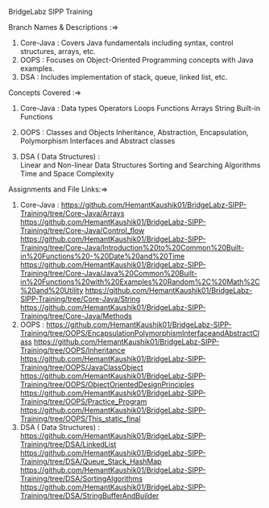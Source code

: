 BridgeLabz SIPP Training

Branch Names & Descriptions :=>

1. Core-Java : Covers Java fundamentals including syntax, control structures, arrays, etc.
2. OOPS : 	Focuses on Object-Oriented Programming concepts with Java examples.
3. DSA : Includes implementation of stack, queue, linked list, etc.

Concepts Covered :=>
 1. Core-Java :
              Data types
              Operators
              Loops
              Functions
              Arrays
              String
              Built-in Functions
2. OOPS :
        Classes and Objects
        Inheritance, Abstraction, Encapsulation, Polymorphism
        Interfaces and Abstract classes

3. DSA ( Data Structures) :     
       Linear and Non-linear Data Structures
       Sorting and Searching Algorithms
        Time and Space Complexity

Assignments and File Links:=>
 1. Core-Java :
    https://github.com/HemantKaushik01/BridgeLabz-SIPP-Training/tree/Core-Java/Arrays
    https://github.com/HemantKaushik01/BridgeLabz-SIPP-Training/tree/Core-Java/Control_flow
    https://github.com/HemantKaushik01/BridgeLabz-SIPP-Training/tree/Core-Java/Introduction%20to%20Common%20Built-in%20Functions%20-%20Date%20and%20Time
    https://github.com/HemantKaushik01/BridgeLabz-SIPP-Training/tree/Core-Java/Java%20Common%20Built-in%20Functions%20with%20Examples%20Random%2C%20Math%2C%20and%20Utility
    https://github.com/HemantKaushik01/BridgeLabz-SIPP-Training/tree/Core-Java/String
    https://github.com/HemantKaushik01/BridgeLabz-SIPP-Training/tree/Core-Java/Methods
2. OOPS :
   https://github.com/HemantKaushik01/BridgeLabz-SIPP-Training/tree/OOPS/EncapsulationPolymorphismInterfaceandAbstractClass
   https://github.com/HemantKaushik01/BridgeLabz-SIPP-Training/tree/OOPS/Inheritance
   https://github.com/HemantKaushik01/BridgeLabz-SIPP-Training/tree/OOPS/JavaClassObject
   https://github.com/HemantKaushik01/BridgeLabz-SIPP-Training/tree/OOPS/ObjectOrientedDesignPrinciples
   https://github.com/HemantKaushik01/BridgeLabz-SIPP-Training/tree/OOPS/Practice_Program
   https://github.com/HemantKaushik01/BridgeLabz-SIPP-Training/tree/OOPS/This_static_final
3. DSA ( Data Structures) :
   https://github.com/HemantKaushik01/BridgeLabz-SIPP-Training/tree/DSA/LinkedList
   https://github.com/HemantKaushik01/BridgeLabz-SIPP-Training/tree/DSA/Queue_Stack_HashMap
   https://github.com/HemantKaushik01/BridgeLabz-SIPP-Training/tree/DSA/SortingAlgorithms
   https://github.com/HemantKaushik01/BridgeLabz-SIPP-Training/tree/DSA/StringBufferAndBuilder
   

